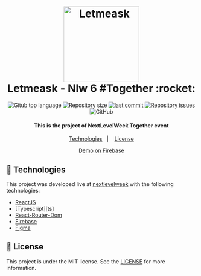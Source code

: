 <h1 align="center"> 
  <img alt="Letmeask" src=".github/Logo.png" width="200px"/>  
  <br>  
  Letmeask - Nlw 6 #Together :rocket:
</h1>  
 
<p align="center"> 
  <img alt="Gitub top language" src="https://img.shields.io/github/languages/top/marssaljr/letmeask.svg"> 
 
  <img alt="Repository size" src="https://img.shields.io/github/repo-size/marssaljr/letmeask.svg"> 
  <a href="https://github.com/rafapaivadeandrade/letmeask/commits/main"> 
    <img alt="last commit" src="https://img.shields.io/github/last-commit/marssaljr/letmeask.svg"> 
  </a> 
 
  <a href="https://github.com/rafapaivadeandrade/letmeask/issues"> 
    <img alt="Repository issues" src="https://img.shields.io/github/issues/marssaljr/letmeask.svg"> 
  </a> 
 
  <img alt="GitHub" src="https://img.shields.io/github/license/marssaljr/letmeask.svg"> 
 
</p> 
 
<h4 align="center">
  This is the project of NextLevelWeek Together event
</h4> 

<p align="center">
  <a href="#rocket-technologies">Technologies</a>&nbsp;&nbsp;&nbsp;|&nbsp;&nbsp;&nbsp;
  <a href="#memo-license">License</a>
</p>

<p align="center"> 
  <a href="https://letmeask-1869a.web.app" target="_blank"> 
    Demo on Firebase
  </a>
</p>



## :rocket: Technologies

This project was developed live at [nextlevelweek](https://nextlevelweek.com) with the following technologies:

- [ReactJS](https://reactjs.org/) 
- [Typescript][ts] 
- [React-Router-Dom](https://github.com/ReactTraining/react-router) 
- [Firebase](https://console.firebase.google.com/) 
- [Figma](https://figma.com) 
 
## :memo: License

This project is under the MIT license. See the [LICENSE](https://github.com/rafapaivadeandrade/letmeask/blob/master/LICENSE) for more information.
